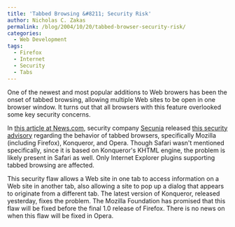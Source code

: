 ```yaml
---
title: 'Tabbed Browsing &#8211; Security Risk'
author: Nicholas C. Zakas
permalink: /blog/2004/10/20/tabbed-browser-security-risk/
categories:
  - Web Development
tags:
  - Firefox
  - Internet
  - Security
  - Tabs
---
```

One of the newest and most popular additions to Web browers has been the onset of tabbed browsing, allowing multiple Web sites to be open in one browser window. It turns out that all browsers with this feature overlooked some key security concerns.

In <a title="Major browsers bitten by security bugs" rel="external" href="http://news.com.com/Major+browsers+bitten+by+security+bugs/2100-1002_3-5419714.html">this article at News.com</a>, security company <a title="Secunia" rel="external" href="http://secunia.com/">Secunia</a> released <a title="Multiple Browsers Tabbed Browsing Vulnerabilities" rel="external" href="http://secunia.com/secunia_research/2004-10/advisory/">this security advisory</a> regarding the behavior of tabbed browsers, specifically Mozilla (including Firefox), Konqueror, and Opera. Though Safari wasn't mentioned specifically, since it is based on Konqueror's KHTML engine, the problem is likely present in Safari as well. Only Internet Explorer plugins supporting tabbed browsing are affected.

This security flaw allows a Web site in one tab to access information on a Web site in another tab, also allowing a site to pop up a dialog that appears to originate from a different tab. The latest version of Konqueror, released yesterday, fixes the problem. The Mozilla Foundation has promised that this flaw will be fixed before the final 1.0 release of Firefox. There is no news on when this flaw will be fixed in Opera.
